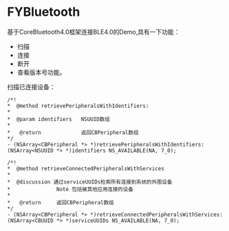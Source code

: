 # FYBluetooth

基于CoreBluetooth4.0框架连接BLE4.0的Demo,具有一下功能：

* 扫描
* 连接
* 断开
* 查看版本号功能。

扫描已连接设备：

    /*!
    *  @method retrievePeripheralsWithIdentifiers:
    *
    *  @param identifiers	NSUUID数组
    *
    *	@return				返回CBPeripheral数组
    */
    - (NSArray<CBPeripheral *> *)retrievePeripheralsWithIdentifiers:(NSArray<NSUUID *> *)identifiers NS_AVAILABLE(NA, 7_0);

    /*!
    *  @method retrieveConnectedPeripheralsWithServices
    *
    *  @discussion 通过serviceUUIDs检索所有连接到系统的外围设备
    *				Note 包括被其他应用连接的设备
    *
    *	@return		返回CBPeripheral数组
    */
    - (NSArray<CBPeripheral *> *)retrieveConnectedPeripheralsWithServices:(NSArray<CBUUID *> *)serviceUUIDs NS_AVAILABLE(NA, 7_0);
